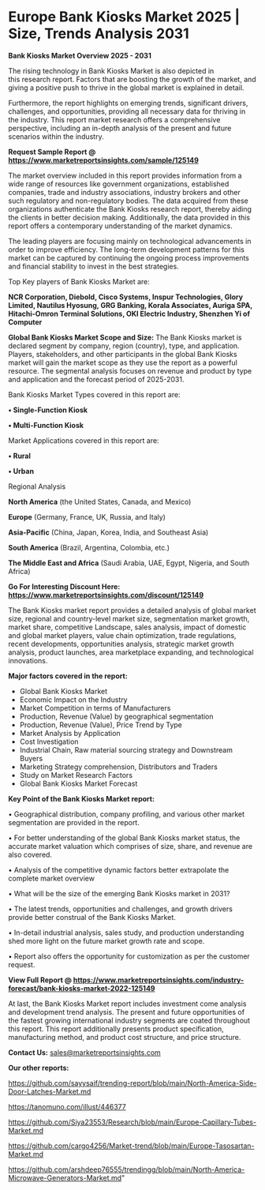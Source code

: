  # Europe Bank Kiosks Market 2025 | Size, Trends Analysis 2031

<Strong> Bank Kiosks Market Overview 2025 - 2031</strong>

The rising technology in Bank Kiosks Market is also depicted in this research report. Factors that are boosting the growth of the market, and giving a positive push to thrive in the global market is explained in detail.

Furthermore, the report highlights on emerging trends, significant drivers, challenges, and opportunities, providing all necessary data for thriving in the industry. This report market research offers a comprehensive perspective, including an in-depth analysis of the present and future scenarios within the industry.

<strong>Request Sample Report @ <a href=https://www.marketreportsinsights.com/sample/125149>https://www.marketreportsinsights.com/sample/125149</a></strong>

The market overview included in this report provides information from a wide range of resources like government organizations, established companies, trade and industry associations, industry brokers and other such regulatory and non-regulatory bodies. The data acquired from these organizations authenticate the Bank Kiosks research report, thereby aiding the clients in better decision making. Additionally, the data provided in this report offers a contemporary understanding of the market dynamics.

The leading players are focusing mainly on technological advancements in order to improve efficiency. The long-term development patterns for this market can be captured by continuing the ongoing process improvements and financial stability to invest in the best strategies.

Top Key players of Bank Kiosks Market are:

<strong>NCR Corporation, Diebold, Cisco Systems, Inspur Technologies, Glory Limited, Nautilus Hyosung, GRG Banking, Korala Associates, Auriga SPA, Hitachi-Omron Terminal Solutions, OKI Electric Industry, Shenzhen Yi of Computer</strong>

<strong><b>Global Bank Kiosks Market Scope and Size:</b></strong>
The Bank Kiosks market is declared segment by company, region (country), type, and application. Players, stakeholders, and other participants in the global Bank Kiosks market will gain the market scope as they use the report as a powerful resource. The segmental analysis focuses on revenue and product by type and application and the forecast period of 2025-2031.

Bank Kiosks Market Types covered in this report are:

<strong>• Single-Function Kiosk

• Multi-Function Kiosk</strong>

Market Applications covered in this report are:

<strong>• Rural

• Urban</strong> 

Regional Analysis

<strong>North America</strong> (the United States, Canada, and Mexico)

<strong>Europe</strong> (Germany, France, UK, Russia, and Italy)

<strong>Asia-Pacific</strong> (China, Japan, Korea, India, and Southeast Asia)

<strong>South America</strong> (Brazil, Argentina, Colombia, etc.)

<strong>The Middle East and Africa</strong> (Saudi Arabia, UAE, Egypt, Nigeria, and South Africa)

<strong>Go For Interesting Discount Here: <a href=https://www.marketreportsinsights.com/discount/125149>https://www.marketreportsinsights.com/discount/125149</a></strong>

The Bank Kiosks market report provides a detailed analysis of global market size, regional and country-level market size, segmentation market growth, market share, competitive Landscape, sales analysis, impact of domestic and global market players, value chain optimization, trade regulations, recent developments, opportunities analysis, strategic market growth analysis, product launches, area marketplace expanding, and technological innovations.

<strong><b>Major factors covered in the report:</b></strong>
<ul>
  <li>Global Bank Kiosks Market </li>
  <li>Economic Impact on the Industry</li>
  <li>Market Competition in terms of Manufacturers</li>
  <li>Production, Revenue (Value) by geographical segmentation</li>
  <li>Production, Revenue (Value), Price Trend by Type</li>
  <li>Market Analysis by Application</li>
  <li>Cost Investigation</li>
  <li>Industrial Chain, Raw material sourcing strategy and Downstream Buyers</li>
  <li>Marketing Strategy comprehension, Distributors and Traders</li>
  <li>Study on Market Research Factors</li>
  <li>Global Bank Kiosks Market Forecast</li>
</ul>

<strong><b>Key Point of the Bank Kiosks Market report:</b></strong>

• Geographical distribution, company profiling, and various other market segmentation are provided in the report.

• For better understanding of the global Bank Kiosks market status, the accurate market valuation which comprises of size, share, and revenue are also covered.

• Analysis of the competitive dynamic factors better extrapolate the complete market overview

• What will be the size of the emerging Bank Kiosks market in 2031?

• The latest trends, opportunities and challenges, and growth drivers provide better construal of the Bank Kiosks Market.

• In-detail industrial analysis, sales study, and production understanding shed more light on the future market growth rate and scope.

• Report also offers the opportunity for customization as per the customer request.

<strong><b>View Full Report @ <a href=https://www.marketreportsinsights.com/industry-forecast/bank-kiosks-market-2022-125149>https://www.marketreportsinsights.com/industry-forecast/bank-kiosks-market-2022-125149</a></b></strong>


At last, the Bank Kiosks Market report includes investment come analysis and development trend analysis. The present and future opportunities of the fastest growing international industry segments are coated throughout this report. This report additionally presents product specification, manufacturing method, and product cost structure, and price structure.

<strong>Contact Us:</strong>
sales@marketreportsinsights.com

<strong>Our other reports:</strong>

<a href=https://github.com/sayysaif/trending-report/blob/main/North-America-Side-Door-Latches-Market.md>https://github.com/sayysaif/trending-report/blob/main/North-America-Side-Door-Latches-Market.md</a>

<a href=https://tanomuno.com/illust/446377>https://tanomuno.com/illust/446377</a>

<a href=https://github.com/Siya23553/Research/blob/main/Europe-Capillary-Tubes-Market.md>https://github.com/Siya23553/Research/blob/main/Europe-Capillary-Tubes-Market.md</a>

<a href=https://github.com/cargo4256/Market-trend/blob/main/Europe-Tasosartan-Market.md>https://github.com/cargo4256/Market-trend/blob/main/Europe-Tasosartan-Market.md</a>

<a href=https://github.com/arshdeep76555/trendingg/blob/main/North-America-Microwave-Generators-Market.md>https://github.com/arshdeep76555/trendingg/blob/main/North-America-Microwave-Generators-Market.md</a>"
